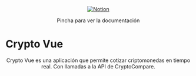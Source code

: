 <div align="center">
  <a href="https://www.notion.so/Criptomonedas-2145592c6f7e8009a454f1be79910392?source=copy_link"><img src="https://img.shields.io/badge/Notion-%23000000.svg?style=for-the-badge&logo=notion&logoColor=white" alt="Notion"></a>
  <p>Pincha para ver la documentación</p>
</div>

# Crypto Vue

<p align="center">Crypto Vue es una aplicación que permite cotizar criptomonedas en tiempo real. Con llamadas a la API de CryptoCompare.</p>